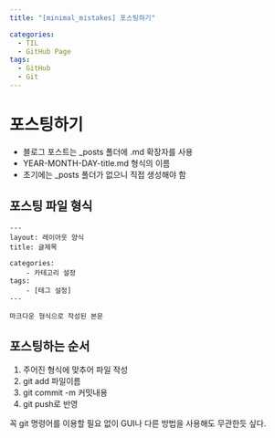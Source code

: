 ```yaml
---
title: "[minimal_mistakes] 포스팅하기"

categories:
  - TIL
  - GitHub Page
tags:
  - GitHub
  - Git
---
```


# 포스팅하기
- 블로그 포스트는 _posts 폴더에 .md 확장자를 사용
- YEAR-MONTH-DAY-title.md 형식의 이름
- 초기에는 _posts 폴더가 없으니 직접 생성해야 함
      
## 포스팅 파일 형식
```
---
layout: 레이아웃 양식
title: 글제목

categories:
    - 카테고리 설정
tags:
    - [테그 설정]
---

마크다운 형식으로 작성된 본문
```

## 포스팅하는 순서
1. 주어진 형식에 맞추어 파일 작성
2. git add 파일이름
3. git commit -m 커밋내용
4. git push로 반영

꼭 git 명령어를 이용할 필요 없이 GUI나 다른 방법을 사용해도 무관한듯 싶다.
